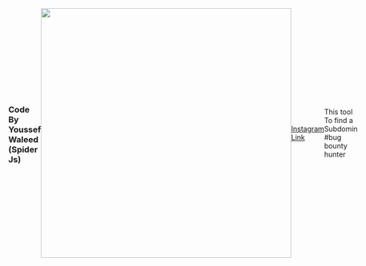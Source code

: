 <html>
<head>
  <meta charset="utf-8"/>
</head>
<body>
  <div style='display:flex;align-items:center;justifiy-content:center'>
  <h3>Code By Youssef Waleed (Spider Js)</h3>
  <img src="https://raw.githubusercontent.com/youssefw23/subspider/main/Screenshot%20from%202023-03-03%2014-00-37.png" style="margin-buttom:100px;" width="500px"/>
      <a href="https://www.instagram.com/youssef_waleed_232/">Instagram Link </a>
    <p>This tool To find a Subdomin </br>
    #bug bounty hunter</p>
  </div>

</body>
</html>
